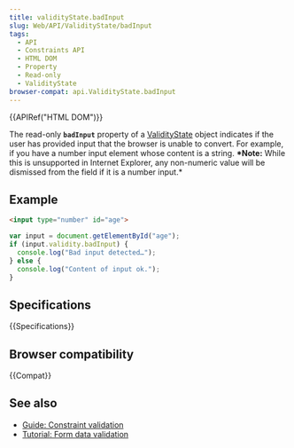```yaml
---
title: validityState.badInput
slug: Web/API/ValidityState/badInput
tags:
  - API
  - Constraints API
  - HTML DOM
  - Property
  - Read-only
  - ValidityState
browser-compat: api.ValidityState.badInput
---
```

{{APIRef("HTML DOM")}}

The read-only **`badInput`** property of a [ValidityState](/en-US/docs/Web/API/ValidityState) object indicates if the user has provided input that the browser is unable to convert. For example, if you have a number input element whose content is a string. **\*Note:** While this is unsupported in Internet Explorer, any non-numeric value will be dismissed from the field if it is a number input.\*

## Example

```html
<input type="number" id="age">
```

```js
var input = document.getElementById("age");
if (input.validity.badInput) {
  console.log("Bad input detected…");
} else {
  console.log("Content of input ok.");
}
```

## Specifications

{{Specifications}}

## Browser compatibility

{{Compat}}

## See also

- [Guide: Constraint validation](/en-US/docs/Web/Guide/HTML/HTML5/Constraint_validation)
- [Tutorial: Form data validation](/en-US/docs/Learn/Forms/Form_validation)
